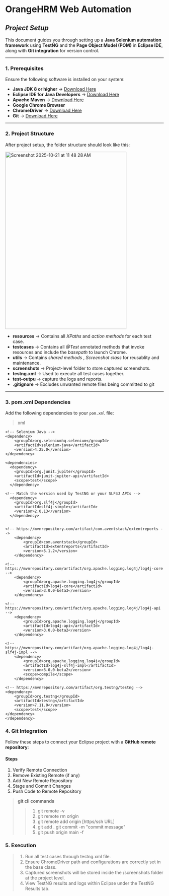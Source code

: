 # **OrangeHRM Web Automation**

## _Project Setup_

This document guides you through setting up a **Java Selenium automation framework** using **TestNG** and the **Page Object Model (POM)** in **Eclipse IDE**, along with **Git integration** for version control.

---

### **1. Prerequisites**

Ensure the following software is installed on your system:

- **Java JDK 8 or higher** → [Download Here](https://www.oracle.com/java/technologies/downloads/)
- **Eclipse IDE for Java Developers** → [Download Here](https://www.eclipse.org/downloads/)
- **Apache Maven** → [Download Here](https://maven.apache.org/download.cgi)
- **Google Chrome Browser**
- **ChromeDriver** → [Download Here](https://chromedriver.chromium.org/downloads)
- **Git** → [Download Here](https://git-scm.com/downloads)

---

### **2. Project Structure**

After project setup, the folder structure should look like this:

<img width="385" height="563" alt="Screenshot 2025-10-21 at 11 48 28 AM" src="https://github.com/user-attachments/assets/0d5d38d3-3ce4-4242-8af7-abf298f2954f" />

- **resources** → Contains all *XPaths* and *action methods* for each test case.  
- **testcases** → Contains all *@Test* annotated methods that invoke resources and include the *basepath* to launch Chrome.  
- **utils** → Contains *shared methods* , *Screenshot class* for reusablity and maintenance.  
- **screenshots** → Project-level folder to store captured screenshots.  
- **testng.xml** → Used to execute all test cases together.
- **test-outpu** → capture the logs and reports.
- **.gitignore** → Excludes unwanted remote files being committed to git

---

### **3. pom.xml Dependencies**

Add the following dependencies to your `pom.xml` file:

>xml
>
>> <dependencies>
    <!-- Selenium Java -->
    <dependency>
        <groupId>org.seleniumhq.selenium</groupId>
        <artifactId>selenium-java</artifactId>
        <version>4.25.0</version>
    </dependency>

    <dependencies>
      <dependency>
        <groupId>org.junit.jupiter</groupId>
        <artifactId>junit-jupiter-api</artifactId>
        <scope>test</scope>
      </dependency>
    
    <!-- Match the version used by TestNG or your SLF4J APIs -->
      <dependency>
  	    <groupId>org.slf4j</groupId>
  	    <artifactId>slf4j-simple</artifactId>
  	    <version>2.0.13</version> 
  	  </dependency>

    
    <!-- https://mvnrepository.com/artifact/com.aventstack/extentreports -->
    	<dependency>
    	    <groupId>com.aventstack</groupId>
    	    <artifactId>extentreports</artifactId>
    	    <version>5.1.2</version>
    	</dependency>
        
    <!-- https://mvnrepository.com/artifact/org.apache.logging.log4j/log4j-core -->
    	<dependency>
    	    <groupId>org.apache.logging.log4j</groupId>
    	    <artifactId>log4j-core</artifactId>
    	    <version>3.0.0-beta3</version>
    	</dependency>
	
	<!-- https://mvnrepository.com/artifact/org.apache.logging.log4j/log4j-api -->
    	<dependency>
    	    <groupId>org.apache.logging.log4j</groupId>
    	    <artifactId>log4j-api</artifactId>
    	    <version>3.0.0-beta2</version>
    	</dependency>
    
    <!-- https://mvnrepository.com/artifact/org.apache.logging.log4j/log4j-slf4j-impl -->
    	<dependency>
    	    <groupId>org.apache.logging.log4j</groupId>
    	    <artifactId>log4j-slf4j-impl</artifactId>
    	    <version>3.0.0-beta2</version>
    	    <scope>compile</scope>
    	</dependency>
    
    <!-- https://mvnrepository.com/artifact/org.testng/testng -->
	<dependency>
	    <groupId>org.testng</groupId>
	    <artifactId>testng</artifactId>
	    <version>7.11.0</version>
	    <scope>test</scope>
	</dependency>
    </dependency>
>> </dependencies>

### **4. Git Integration**

Follow these steps to connect your Eclipse project with a **GitHub remote repository**:

#### **Steps** 
1. Verify Remote Connection
2. Remove Existing Remote (if any)
3. Add New Remote Repository
4. Stage and Commit Changes
5. Push Code to Remote Repository

>**git cli commands**
>
>> 1. git remote -v
>> 2. git remote rm origin
>> 3. git remote add origin [https/ssh URL]
>> 4. git add .
      git commit -m "commit message"
>> 5. git push origin main -f   

### **5. Execution**
> 1. Run all test cases through testng.xml file.
> 2. Ensure ChromeDriver path and configurations are correctly set in the base class.
> 3. Captured screenshots will be stored inside the /screenshots folder at the project level.
> 4. View TestNG results and logs within Eclipse under the TestNG Results tab.
